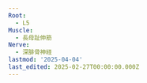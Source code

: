 ```yaml
---
Root:
  - L5
Muscle:
  - 長母趾伸筋
Nerve:
  - 深腓骨神経
lastmod: '2025-04-04'
last_edited: 2025-02-27T00:00:00.000Z
---
```




